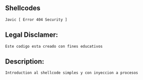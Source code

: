 ## Shellcodes
    Javic [ Error 404 Security ]

## Legal Disclamer:
    Este codigo esta creado con fines educativos

## Description:
    Introduction al shellcode simples y con inyeccion a procesos 
 

